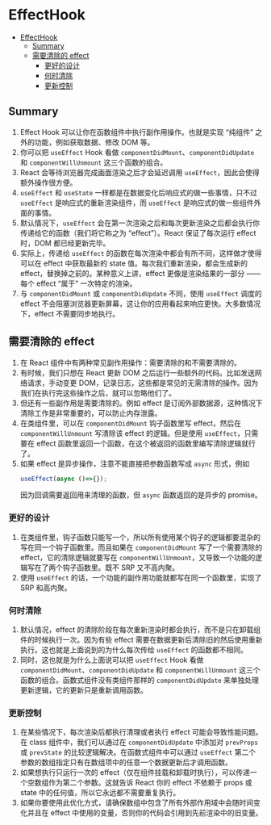 # EffectHook


<!-- TOC -->

- [EffectHook](#effecthook)
    - [Summary](#summary)
    - [需要清除的 effect](#需要清除的-effect)
        - [更好的设计](#更好的设计)
        - [何时清除](#何时清除)
        - [更新控制](#更新控制)

<!-- /TOC -->


## Summary
1. Effect Hook 可以让你在函数组件中执行副作用操作。也就是实现 “纯组件” 之外的功能，例如获取数据、修改 DOM 等。
2. 你可以把 `useEffect` Hook 看做 `componentDidMount`、`componentDidUpdate` 和 `componentWillUnmount` 这三个函数的组合。
4. React 会等待浏览器完成画面渲染之后才会延迟调用 `useEffect`，因此会使得额外操作很方便。
5. `useEffect` 和 `useState` 一样都是在数据变化后响应式的做一些事情，只不过 `useEffect` 是响应式的重新渲染组件，而 `useEffect` 是响应式的做一些组件外面的事情。
6. 默认情况下，`useEffect` 会在第一次渲染之后和每次更新渲染之后都会执行你传递给它的函数（我们将它称之为 “effect”）。React 保证了每次运行 effect 时，DOM 都已经更新完毕。
7. 实际上，传递给 `useEffect` 的函数在每次渲染中都会有所不同，这样做才使得可以在 effect 中获取最新的 state 值。每次我们重新渲染，都会生成新的 effect，替换掉之前的。某种意义上讲，effect 更像是渲染结果的一部分 —— 每个 effect “属于” 一次特定的渲染。
8. 与 `componentDidMount` 或 `componentDidUpdate` 不同，使用 `useEffect` 调度的 effect 不会阻塞浏览器更新屏幕，这让你的应用看起来响应更快。大多数情况下，effect 不需要同步地执行。


## 需要清除的 effect
1. 在 React 组件中有两种常见副作用操作：需要清除的和不需要清除的。
2. 有时候，我们只想在 React 更新 DOM 之后运行一些额外的代码。比如发送网络请求，手动变更 DOM，记录日志，这些都是常见的无需清除的操作。因为我们在执行完这些操作之后，就可以忽略他们了。
3. 但还有一些副作用是需要清除的。例如 effect 是订阅外部数据源，这种情况下清除工作是非常重要的，可以防止内存泄露。
4. 在类组件里，可以在 `componentDidMount` 钩子函数里写 effect，然后在 `componentWillUnmount` 写清除该 effect 的逻辑。但是使用 `useEffect`，只需要在 effect 函数里返回一个函数，在这个被返回的函数里编写清除逻辑就行了。
5. 如果 effect 是异步操作，注意不能直接把参数函数写成 `async` 形式，例如
    ```js
    useEffect(async ()=>{});
    ```
    因为回调需要返回用来清理的函数，但 `async` 函数返回的是异步的 promise。
    
### 更好的设计
1. 在类组件里，钩子函数只能写一个，所以所有使用某个钩子的逻辑都要混杂的写在同一个钩子函数里。而且如果在 `componentDidMount` 写了一个需要清除的 effect，它的清除逻辑就要写在 `componentWillUnmount`，又导致一个功能的逻辑写在了两个钩子函数里。既不 SRP 又不高内聚。
2. 使用 `useEffect` 的话，一个功能的副作用功能就都写在同一个函数里，实现了 SRP 和高内聚。

### 何时清除
1. 默认情况，effect 的清除阶段在每次重新渲染时都会执行，而不是只在卸载组件的时候执行一次。因为有些 effect 需要在数据更新后清除旧的然后使用重新执行。这也就是上面说到的为什么每次传给 `useEffect` 的函数都不相同。
2. 同时，这也就是为什么上面说可以把 `useEffect` Hook 看做 `componentDidMount`、`componentDidUpdate` 和 `componentWillUnmount` 这三个函数的组合。函数式组件没有类组件那样的 `componentDidUpdate` 来单独处理更新逻辑，它的更新只是重新调用函数。

### 更新控制
1. 在某些情况下，每次渲染后都执行清理或者执行 effect 可能会导致性能问题。在 class 组件中，我们可以通过在 `componentDidUpdate` 中添加对 `prevProps` 或 `prevState` 的比较逻辑解决。在函数式组件中可以通过 `useEffect` 第二个参数的数组指定只有在数组项中的任意一个数据更新后才调用函数。
2. 如果想执行只运行一次的 effect（仅在组件挂载和卸载时执行），可以传递一个空数组作为第二个参数。这就告诉 React 你的 effect 不依赖于 props 或 state 中的任何值，所以它永远都不需要重复执行。
3. 如果你要使用此优化方式，请确保数组中包含了所有外部作用域中会随时间变化并且在 effect 中使用的变量，否则你的代码会引用到先前渲染中的旧变量。